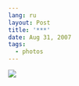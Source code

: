```yaml
---
lang: ru
layout: Post
title: '***'
date: Aug 31, 2007
tags:
  - photos
---
```


![](http://wow.sapegin.me/421W4135253G/Sapegin-Artem-20D-2007-05-26-344-4500.jpg)
